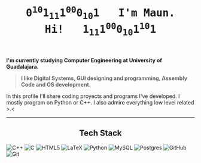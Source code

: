 <h1 align="center">&emsp;<br/><samp>0<sup>10</sup>1<sub>11</sub>1<sup>00</sup>0<sub>10</sub>1&emsp;&emsp;&emsp;I'm Maun. Hi!&emsp;&emsp;&emsp;1<sub>11</sub>1<sup>00</sup>0<sub>10</sub>1<sup>10</sup>1<br/>&emsp;</samp></h1>

**I'm currently studying Computer Engineering at University of Guadalajara.**
>**I like Digital Systems, GUI designing and programming, Assembly Code and OS development.**

In this profile I'll share coding proyects and programs I've developed.
I mostly program on Python or C++. 
I also admire everything low level related >.<

---
<h2 align="center">Tech Stack</h2>

![C++](https://img.shields.io/badge/c++-%2300599C.svg?style=for-the-badge&logo=c%2B%2B&logoColor=white) ![C](https://img.shields.io/badge/c-%2300599C.svg?style=for-the-badge&logo=c&logoColor=white) ![HTML5](https://img.shields.io/badge/html5-%23E34F26.svg?style=for-the-badge&logo=html5&logoColor=white) ![LaTeX](https://img.shields.io/badge/latex-%23008080.svg?style=for-the-badge&logo=latex&logoColor=white) ![Python](https://img.shields.io/badge/python-3670A0?style=for-the-badge&logo=python&logoColor=ffdd54) ![MySQL](https://img.shields.io/badge/mysql-4479A1.svg?style=for-the-badge&logo=mysql&logoColor=white) ![Postgres](https://img.shields.io/badge/postgres-%23316192.svg?style=for-the-badge&logo=postgresql&logoColor=white) ![GitHub](https://img.shields.io/badge/github-%23121011.svg?style=for-the-badge&logo=github&logoColor=white) ![Git](https://img.shields.io/badge/git-%23F05033.svg?style=for-the-badge&logo=git&logoColor=white)
